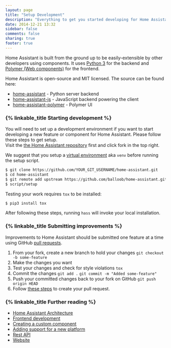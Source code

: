```yaml
---
layout: page
title: "Setup Development"
description: "Everything to get you started developing for Home Assistant."
date: 2014-12-21 13:32
sidebar: false
comments: false
sharing: true
footer: true
---
```


Home Assistant is built from the ground up to be easily-extensible by other developers using components. It uses [Python 3](https://www.python.org/) for the backend and [Polymer (Web components)](https://www.polymer-project.org/) for the frontend.

Home Assistant is open-source and MIT licensed. The source can be found here:

 - [home-assistant](https://github.com/balloob/home-assistant) - Python server backend
 - [home-assistant-js](https://github.com/balloob/home-assistant-js) - JavaScript backend powering the client
 - [home-assistant-polymer](https://github.com/balloob/home-assistant-polymer) - Polymer UI

### {% linkable_title Starting development %}

You will need to set up a development environment if you want to start developing a new feature or component for Home Assistant. Please follow these steps to get setup.  
Visit the [the Home Assistant repository](https://github.com/balloob/home-assistant) first and click fork in the top right.

We suggest that you setup a [virtual environment](https://docs.python.org/3.4/library/venv.html) aka `venv` before running the setup script.

```bash
$ git clone https://github.com/YOUR_GIT_USERNAME/home-assistant.git
$ cd home-assistant
$ git remote add upstream https://github.com/balloob/home-assistant.git
$ script/setup
```

Testing your work requires `tox` to be installed:

```bash
$ pip3 install tox
```

After following these steps, running `hass` will invoke your local installation.

### {% linkable_title Submitting improvements %}

Improvements to Home Assistant should be submitted one feature at a time using GitHub [pull requests](https://help.github.com/articles/using-pull-requests).

 1. From your fork, create a new branch to hold your changes
    `git checkout -b some-feature`
 2. Make the changes you want
 3. Test your changes and check for style violations
    `tox`
 4. Commit the changes
    `git add .`
    `git commit -m "Added some-feature"`
 5. Push your committed changes back to your fork on GitHub
    `git push origin HEAD`
 6. Follow [these steps](https://help.github.com/articles/creating-a-pull-request/) to create your pull request.


### {% linkable_title Further reading %}

- [Home Assistant Architecture](/developers/architecture/)
- [Frontend development](/developers/frontend/)
- [Creating a custom component](/developers/creating_components/)
- [Adding support for a new platform](/developers/add_new_platform/)
- [Rest API](/developers/api/)
- [Website](/developers/website/)

